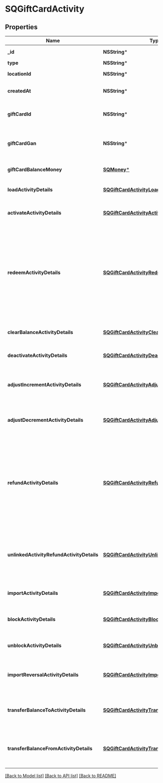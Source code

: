 # SQGiftCardActivity

## Properties
Name | Type | Description | Notes
------------ | ------------- | ------------- | -------------
**_id** | **NSString*** | The Square-assigned ID of the gift card activity. | [optional] 
**type** | **NSString*** | The type of gift card activity. | 
**locationId** | **NSString*** | The ID of the [business location](https://developer.squareup.com/reference/square_2023-10-18/objects/Location) where the activity occurred. | 
**createdAt** | **NSString*** | The timestamp when the gift card activity was created, in RFC 3339 format. | [optional] 
**giftCardId** | **NSString*** | The gift card ID. When creating a gift card activity, &#x60;gift_card_id&#x60; is not required if  &#x60;gift_card_gan&#x60; is specified. | [optional] 
**giftCardGan** | **NSString*** | The gift card account number (GAN). When creating a gift card activity, &#x60;gift_card_gan&#x60;  is not required if &#x60;gift_card_id&#x60; is specified. | [optional] 
**giftCardBalanceMoney** | [**SQMoney***](SQMoney.md) | The final balance on the gift card after the action is completed. | [optional] 
**loadActivityDetails** | [**SQGiftCardActivityLoad***](SQGiftCardActivityLoad.md) | Additional details about a &#x60;LOAD&#x60; activity, which is used to reload money onto a gift card. | [optional] 
**activateActivityDetails** | [**SQGiftCardActivityActivate***](SQGiftCardActivityActivate.md) | Additional details about an &#x60;ACTIVATE&#x60; activity, which is used to activate a gift card with  an initial balance. | [optional] 
**redeemActivityDetails** | [**SQGiftCardActivityRedeem***](SQGiftCardActivityRedeem.md) | Additional details about a &#x60;REDEEM&#x60; activity, which is used to redeem a gift card for a purchase.  For applications that process payments using the Square Payments API, Square creates a &#x60;REDEEM&#x60; activity that  updates the gift card balance after the corresponding [CreatePayment](https://developer.squareup.com/reference/square_2023-10-18/payments-api/create-payment)  request is completed. Applications that use a custom payment processing system must call  [CreateGiftCardActivity](https://developer.squareup.com/reference/square_2023-10-18/gift-card-activities-api/create-gift-card-activity) to create the &#x60;REDEEM&#x60; activity. | [optional] 
**clearBalanceActivityDetails** | [**SQGiftCardActivityClearBalance***](SQGiftCardActivityClearBalance.md) | Additional details about a &#x60;CLEAR_BALANCE&#x60; activity, which is used to set the balance of a gift card to zero. | [optional] 
**deactivateActivityDetails** | [**SQGiftCardActivityDeactivate***](SQGiftCardActivityDeactivate.md) | Additional details about a &#x60;DEACTIVATE&#x60; activity, which is used to deactivate a gift card. | [optional] 
**adjustIncrementActivityDetails** | [**SQGiftCardActivityAdjustIncrement***](SQGiftCardActivityAdjustIncrement.md) | Additional details about an &#x60;ADJUST_INCREMENT&#x60; activity, which is used to add money to a gift card  outside of a typical &#x60;ACTIVATE&#x60;, &#x60;LOAD&#x60;, or &#x60;REFUND&#x60; activity flow. | [optional] 
**adjustDecrementActivityDetails** | [**SQGiftCardActivityAdjustDecrement***](SQGiftCardActivityAdjustDecrement.md) | Additional details about an &#x60;ADJUST_DECREMENT&#x60; activity, which is used to deduct money from a gift  card outside of a typical &#x60;REDEEM&#x60; activity flow. | [optional] 
**refundActivityDetails** | [**SQGiftCardActivityRefund***](SQGiftCardActivityRefund.md) | Additional details about a &#x60;REFUND&#x60; activity, which is used to add money to a gift card when  refunding a payment.  For applications that process payments using the Square Payments API, Square creates a &#x60;REFUND&#x60; activity that  updates the gift card balance after the corresponding [RefundPayment](https://developer.squareup.com/reference/square_2023-10-18/refunds-api/refund-payment)  request is completed. Applications that use a custom payment processing system must call  [CreateGiftCardActivity](https://developer.squareup.com/reference/square_2023-10-18/gift-card-activities-api/create-gift-card-activity) to create the &#x60;REFUND&#x60; activity. | [optional] 
**unlinkedActivityRefundActivityDetails** | [**SQGiftCardActivityUnlinkedActivityRefund***](SQGiftCardActivityUnlinkedActivityRefund.md) | Additional details about an &#x60;UNLINKED_ACTIVITY_REFUND&#x60; activity. This activity is used to add money  to a gift card when refunding a payment that was processed using a custom payment processing system and not linked to the gift card. | [optional] 
**importActivityDetails** | [**SQGiftCardActivityImport***](SQGiftCardActivityImport.md) | Additional details about an &#x60;IMPORT&#x60; activity, which Square uses to import a third-party  gift card with a balance. | [optional] 
**blockActivityDetails** | [**SQGiftCardActivityBlock***](SQGiftCardActivityBlock.md) | Additional details about a &#x60;BLOCK&#x60; activity, which Square uses to temporarily block a gift card. | [optional] 
**unblockActivityDetails** | [**SQGiftCardActivityUnblock***](SQGiftCardActivityUnblock.md) | Additional details about an &#x60;UNBLOCK&#x60; activity, which Square uses to unblock a gift card. | [optional] 
**importReversalActivityDetails** | [**SQGiftCardActivityImportReversal***](SQGiftCardActivityImportReversal.md) | Additional details about an &#x60;IMPORT_REVERSAL&#x60; activity, which Square uses to reverse the  import of a third-party gift card. | [optional] 
**transferBalanceToActivityDetails** | [**SQGiftCardActivityTransferBalanceTo***](SQGiftCardActivityTransferBalanceTo.md) | Additional details about a &#x60;TRANSFER_BALANCE_TO&#x60; activity, which Square uses to add money to a gift card as the result of a transfer from another gift card. | [optional] 
**transferBalanceFromActivityDetails** | [**SQGiftCardActivityTransferBalanceFrom***](SQGiftCardActivityTransferBalanceFrom.md) | Additional details about a &#x60;TRANSFER_BALANCE_FROM&#x60; activity, which Square uses to deduct money from a gift as the result of a transfer to another gift card. | [optional] 

[[Back to Model list]](../README.md#documentation-for-models) [[Back to API list]](../README.md#documentation-for-api-endpoints) [[Back to README]](../README.md)


